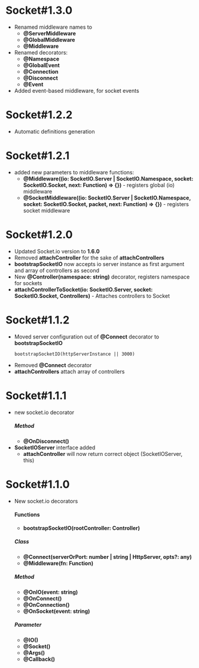 # Socket#1.3.0
* Renamed middleware names to
   * **@ServerMiddleware**
   * **@GlobalMiddleware**
   * **@Middleware**
* Renamed decorators:
   * **@Namespace**
   * **@GlobalEvent**
   * **@Connection**
   * **@Disconnect**
   * **@Event**
* Added event-based middleware, for socket events

# Socket#1.2.2
* Automatic definitions generation

# Socket#1.2.1
* added new parameters to middleware functions:
  * **@Middleware((io: SocketIO.Server | SocketIO.Namespace, socket: SocketIO.Socket, next: Function) => {})** - registers global (io) middleware
  * **@SocketMiddleware((io: SocketIO.Server | SocketIO.Namespace, socket: SocketIO.Socket, packet, next: Function) => {})** - registers socket middleware

# Socket#1.2.0
* Updated Socket.io version to **1.6.0**
* Removed **attachController** for the sake of **attachControllers**
* **bootstrapSocketIO** now accepts io server instance as first argument and array of controllers as second
* New **@Controller(namespace: string)** decorator, registers namespace for sockets
* **attachControllerToSocket(io: SocketIO.Server, socket: SocketIO.Socket, Controllers)** -  Attaches controllers to Socket

# Socket#1.1.2
* Moved server configuration out of **@Connect** decorator to **bootstrapSocketIO**
  ```
  bootstrapSocketIO(httpServerInstance || 3000)
  ```
* Removed  **@Connect** decorator
* **attachControllers** attach array of controllers

# Socket#1.1.1
* new socket.io decorator
  ##### Method
    * **@OnDisconnect()**
* **SocketIOServer** interface added
  * **attachController** will now return correct object (SocketIOServer, this)

# Socket#1.1.0
* New socket.io decorators
  #### Functions
  * **bootstrapSocketIO(rootController: Controller)**
  ##### Class
  * **@Connect(serverOrPort: number | string | HttpServer, opts?: any)**
  * **@Middleware(fn: Function)** 
  ##### Method
  * **@OnIO(event: string)**
  * **@OnConnect()**
  * **@OnConnection()**
  * **@OnSocket(event: string)**
  ##### Parameter
  * **@IO()**
  * **@Socket()**
  * **@Args()**
  * **@Callback()**
